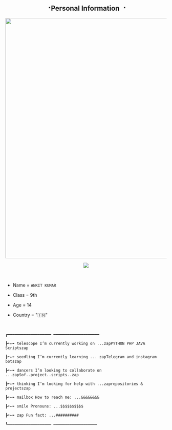 <h2 align="center"><b> ⠐Personal Information ⠐ </b></h2>

<p align='Middle'><a href='https://t.me/GODOPBOY'><img src='https://te.legra.ph/file/5f1cf8dce076ee7558b46.jpg' width='750"'></a></p>

<p align="center">
  <img src="https://readme-typing-svg.herokuapp.com?color=F77247&width=420&lines=A+PROGRAMMER+AND+DEVELOPER+FROM+INDIA%E2%9C%8C%EF%B8%8F;NOOB+IN+CODINGS%E2%9D%A4%EF%B8%8F">
</p> 
<br>

- Name = ```ANKIT KUMAR```

- Class = 9th

- Age = 14

- Country = "🇮🇳"

<br>

```
┏━━━━━━━━━━━━━━━━━━━ ━━━━━━━━━━━━━━━━━━━━

┣•➳➠ telescope I’m currently working on ...zapPYTHON PHP JAVA Scriptszap

┣•➳➠ seedling I’m currently learning ... zapTelegram and instagram botszap

┣•➳➠ dancers I’m looking to collaborate on ...zapSof..project..scripts..zap

┣•➳➠ thinking I’m looking for help with ...zaprepositories & projectszap

┣•➳➠ mailbox How to reach me: ...&&&&&&&&

┣•➳➠ smile Pronouns: ...$$$$$$$$$$

┣•➳➠ zap Fun fact: ...##########

┗━━━━━━━━━━━━━━━━━━━ ━━━━━━━━━━━━━━━━━━━
```
  
<!---
GODOP-ANKIT/GODOP-ANKIT is a ✨ special ✨ repository because its `README.md` (this file) appears on your GitHub profile.
You can click the Preview link to take a look at your changes.
---> 

